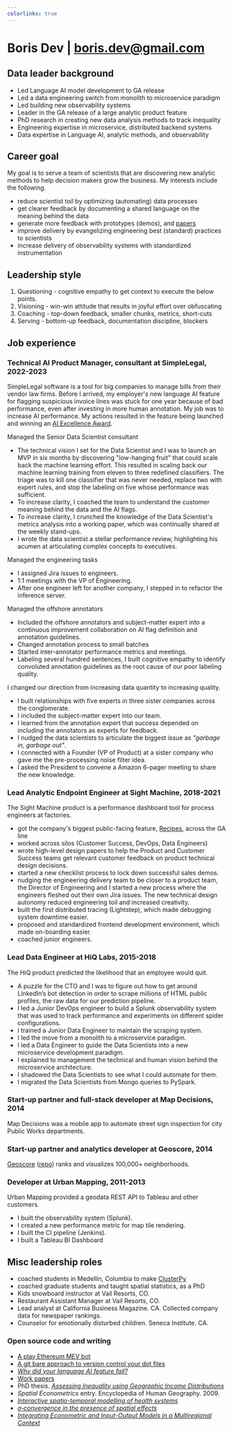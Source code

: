 ```yaml
---
colorlinks: true
---
```


# Boris Dev | boris.dev@gmail.com

## Data leader background

- Led Language AI model development to GA release
- Led a data engineering switch from monolith to microservice paradigm
- Led building new observability systems
- Leader in the GA release of a large analytic product feature
- PhD research in creating new data analysis methods to track inequality
- Engineering expertise in microservice, distributed backend systems
- Data expertise in Language AI, analytic methods, and observability

## Career goal

My goal is to serve a team of scientists that are discovering new analytic methods to help decision makers grow the business. My interests include the following.

- reduce scientist toil by optimizing (automating) data processes
- get clearer feedback by documenting a shared language on the meaning behind the data
- generate more feedback with prototypes (demos), and [papers](https://docs.google.com/document/d/1pMID97O4hHkK8ok7cwLH4Y4KpsgQSPUAXtYrscwcyb4/view)
- improve delivery by evangelizing engineering best (standard) practices to scientists
- increase delivery of observability systems with standardized instrumentation

## Leadership style

1. Questioning - cognitive empathy to get context to execute the below points.
2. Visioning - win-win attitude that results in joyful effort over obfuscating
3. Coaching - top-down feedback, smaller chunks, metrics, short-cuts
4. Serving - bottom-up feedback, documentation discipline, blockers


## Job experience

### Technical AI Product Manager, consultant at SimpleLegal, 2022-2023

SimpleLegal software is a tool for big companies to manage 
bills from their vendor law firms. Before I arrived, my employer's new language
AI feature for flagging suspicious invoice lines was stuck for one year
because of bad performance, even after investing in more human annotation. My
job was to increase AI performance. My actions resulted in the feature being launched and winning an [AI Excellence Award](https://www.bintelligence.com/blog/2023/3/23/5-people-30-companies-and-65-products-awarded-for-excellence-in-artificial-intelligence). 

Managed the Senior Data Scientist consultant

- The technical vision I set for the Data Scientist and I was to launch an MVP in six months by discovering
  "low-hanging fruit" that could scale back the machine learning effort. This
  resulted in scaling back our machine learning training from eleven to three redefined classifiers.
  The triage was to kill one classifier that was never needed, replace two
  with expert rules, and stop the labeling on five whose performance was sufficient. 
- To increase clarity, I coached the team to understand the customer meaning
  behind the data and the AI flags.
- To increase clarity, I crunched the knowledge of the Data Scientist's metrics
  analysis into a working paper, which was continually shared at the weekly
  stand-ups. 
- I wrote the data scientist a
  stellar performance review, highlighting his acumen at articulating
  complex concepts to executives.

Managed the engineering tasks

- I assigned Jira issues to engineers. 
- 1:1 meetings with the VP of Engineering. 
- After one engineer left for another company, I stepped in to refactor the inference server.

Managed the offshore annotators

- Included the offshore annotators and subject-matter expert into a continuous
  improvement collaboration on AI flag definition and annotation guidelines.
- Changed annotation process to small batches
- Started inter-annotator performance metrics and meetings.
- Labeling several hundred sentences, I built cognitive empathy to identify convoluted annotation guidelines
  as the root cause of our poor labeling quality.

I changed our direction from increasing data quantity to increasing quality.

- I built relationships with five experts in three sister companies across the conglomerate.
- I included the subject-matter expert into our team.
- I learned from the annotation expert that success depended on including the annotators as experts for feedback.
- I nudged the data scientists to articulate the biggest issue as _"garbage in, garbage out"_.
- I connected with a Founder (VP of Product) at a sister company who gave me the pre-processing noise filter idea.
- I asked the President to convene a Amazon 6-pager meeting to share the new knowledge. 


### Lead Analytic Endpoint Engineer at Sight Machine, 2018-2021

The Sight Machine product is a performance dashboard tool for process engineers at factories.


- got the company's biggest public-facing feature,
  [Recipes](https://sightmachine.com/blog/manufacturing-dynamic-recipes/),
  across the GA line
- worked across silos (Customer Success, DevOps, Data Engineers) 
- wrote high-level design papers to help the Product and Customer Success
  teams get relevant customer feedback on product technical design decisions. 
- started a new checklist process to lock down successful sales demos.
- nudging the engineering delivery team to be closer to a product
  team, the Director of Engineering and I started a new process where the
  engineers fleshed out their own Jira issues. The new technical design autonomy
  reduced engineering toil and increased creativity.
- built the first distributed tracing (Lightstep), which made debugging system
  downtime easier. 
- proposed and standardized frontend development environment, which made
  on-boarding easier.
- coached junior engineers.

### Lead Data Engineer at HiQ Labs, 2015-2018

The HiQ product predicted the likelihood that an employee would quit.

- A puzzle for the CTO and I was to figure out how to get around LinkedIn’s bot
  detection in order to scrape millions of HTML public profiles, the raw data
  for our prediction pipeline. 
- I led a Junior DevOps engineer to build a Splunk observability system that was
  used to track performance and experiments on different spider configurations. 
- I trained a Junior Data Engineer to maintain the scraping system.
- I led the move from a monolith to a microservice paradigm.
- I led a Data Engineer to guide the Data Scientists into a new microservice development paradigm.
- I explained to management the technical and human vision behind the microservice architecture.
- I shadowed the Data Scientists to see what I could automate for them.
- I migrated the Data Scientists from Mongo queries to PySpark.

### Start-up partner and full-stack developer at Map Decisions, 2014

Map Decisions was a mobile app to automate street sign inspection for city Public Works departments.

### Start-up partner and analytics developer at Geoscore, 2014

[Geoscore](http://geoscore.com/) ([repo](https://github.com/schmidtc/geoscore)) ranks and visualizes 100,000+ neighborhoods. 


### Developer at Urban Mapping, 2011-2013

Urban Mapping provided a geodata REST API to Tableau and other customers. 

- I built the observability system (Splunk).
- I created a new performance metric for map tile rendering.
- I built the CI pipeline (Jenkins).
- I built a Tableau BI Dashboard

## Misc leadership roles


- coached students in Medellín, Columbia to make [ClusterPy](https://github.com/clusterpy/clusterpy)
- coached graduate students and taught spatial statistics, as a PhD
- Kids snowboard instructor at Vail Resorts, CO.
- Restaurant Assistant Manager at Vail Resorts, CO.
- Lead analyst at California Business Magazine. CA. Collected company data for newspaper rankings.
- Counselor for emotionally disturbed children. Seneca Institute. CA.


### Open source code and writing

-   [A play Ethereum MEV bot](https://github.com/borisdev/play_mev_bot)
-   [A git bare approach to version control your dot files](https://github.com/borisdev/dotfiles/blob/master/README.md)
-   [*Why did your language AI feature fail?*](https://medium.com/@boris.dev/why-did-your-language-ai-feature-fail-66a280954287)
-   [Work papers](https://docs.google.com/document/d/1pMID97O4hHkK8ok7cwLH4Y4KpsgQSPUAXtYrscwcyb4/edit)
-   PhD thesis. [*Assessing Inequality using Geographic Income Distributions*](https://escholarship.org/content/qt8br7d5df/qt8br7d5df.pdf)
-   *Spatial Econometrics* entry. Encyclopedia of Human Geography. 2009.
-   [*Interactive spatio-temporal modelling of health systems*](https://link.springer.com/article/10.1007/s00477-007-0135-0)
-   [*$\sigma$‐convergence in the presence of spatial effects*](https://rsaiconnect.onlinelibrary.wiley.com/doi/abs/10.1111/j.1435-5957.2006.00083.x)
-   [*Integrating Econometric and Input-Output Models in a Multiregional Context*](https://onlinelibrary.wiley.com/doi/abs/10.1111/j.1468-2257.1997.tb00771.x)
